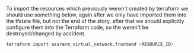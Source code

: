 To import the resources which previously weren't created by terraform we should use something below, again after we only have imported them into the tfstate file, but not the end of the story, after that we should explicitly configure them into the Terraform code, so the weren't be destroyed/changed by accident.

```bash
terraform import azurerm_virtual_network.frontend <RESOURCE_ID>
```